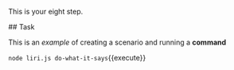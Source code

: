 This is your eight step.

## Task

This is an _example_ of creating a scenario and running a **command**

`node liri.js do-what-it-says`{{execute}}